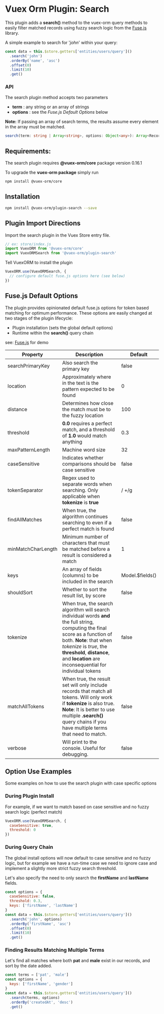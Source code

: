 # Vuex Orm Plugin: Search

This plugin adds a **search()** method to the vuex-orm query methods to easily filter matched records using fuzzy search logic from the [Fuse.js](http://fusejs.io/) library.

A simple example to search for '_john_' within your query:

```javascript
const data = this.$store.getters['entities/users/query']()
  .search('john')
  .orderBy('name', 'asc')
  .offset(0)
  .limit(10)
  .get()
```

### API
The search plugin method accepts two parameters

- **term** : any string or an array of strings
- **options** : see the _Fuse.js Default Options_ below

**Note:** If passing an array of search terms, the results assume every element in the array must be matched.

```typescript
search(term: string | Array<string>, options: Object<any>): Array<Records>
```

## Requirements:

The search plugin requires **@vuex-orm/core** package version 0.16.1

To upgrade the **vuex-orm package** simply run
```bash
npm install @vuex-orm/core
```

## Installation
```bash
npm install @vuex-orm/plugin-search --save
```

## Plugin Import Directions

Import the search plugin in the Vuex Store entry file.

```javascript
// ex: store/index.js
import VuexORM from '@vuex-orm/core'
import VuexORMSearch from '@vuex-orm/plugin-search'
````

Tell VuexORM to install the plugin

```javascript
VuexORM.use(VuexORMSearch, {
  // configure default fuse.js options here (see below)
})
```

## Fuse.js Default Options

The plugin provides opinionated default fuse.js options for token based matching for optimum performance. These options are easily changed at two stages of the plugin lifecycle:

- Plugin installation (sets the global default options)
- Runtime within the **search()** query chain

see: [Fuse.js](http://fusejs.io/) for demo

| Property | Description | Default | 
| --- | --- | --- |
| searchPrimaryKey | Also search the primary key | false |
| location | Approximately where in the text is the pattern expected to be found | 0 |
| distance | Determines how close the match must be to the fuzzy location | 100 |
| threshold | **0.0** requires a perfect match, and a threshold of **1.0** would match anything | 0.3 |
| maxPatternLength | Machine word size | 32 |
| caseSensitive | Indicates whether comparisons should be case sensitive | false |
| tokenSeparator | Regex used to separate words when searching. Only applicable when **tokenize** is **true** | / +/g |
| findAllMatches | When true, the algorithm continues searching to even if a perfect match is found | false |
| minMatchCharLength | Minimum number of characters that must be matched before a result is considered a match | 1 |
| keys | An array of fields (columns) to be included in the search | Model.$fields() |
| shouldSort | Whether to sort the result list, by score | false |
| tokenize | When true, the search algorithm will search individual words **and** the full string, computing the final score as a function of both. **Note**: that when _tokenize_ is _true_, the **threshold**, **distance**, and **location** are inconsequential for individual tokens | false |
| matchAllTokens | When true, the result set will only include records that match all tokens. Will only work if **tokenize** is also true. **Note**: It is better to use multiple **.search()** query chains if you have multiple terms that need to match. | false |
| verbose | Will print to the console. Useful for debugging. | false |

## Option Use Examples

Some examples on how to use the search plugin with case specific options

### During Plugin Install

For example, if we want to match based on case sensitive and no fuzzy search logic (perfect match)
```javascript
VuexORM.use(VuexORMSearch, {
  caseSensitive: true,
  threshold: 0
})
```

### During Query Chain

The global install options will now default to case sensitive and no fuzzy logic, but for example we have a run-time case we need to ignore case and implement a slightly more strict fuzzy search threshold.

Let's also specify the need to only search the **firstName** and **lastName** fields.

```javascript
const options = {
  caseSensitive: false,
  threshold: 0.3,
  keys: ['firstName', 'lastName']
}
const data = this.$store.getters['entities/users/query']()
  .search('john', options)
  .orderBy('firstName', 'asc')
  .offset(0)
  .limit(10)
  .get()
```

### Finding Results Matching Multiple Terms

Let's find all matches where both **pat** and **male** exist in our records, and sort by the date added.

```javascript
const terms = ['pat', 'male']
const options = {
  keys: ['firstName', 'gender']
}
const data = this.$store.getters['entities/users/query']()
  .search(terms, options)
  .orderBy('createdAt', 'desc')
  .get()
```
